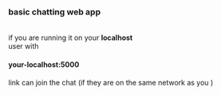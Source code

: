 <h3> basic chatting web app </h3><br>
if you are running it on your  <strong>localhost</strong><br>
user with <h4>your-localhost:5000</h4> link can join the chat (if they are on the same network as you )
